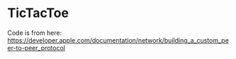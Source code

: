 # TicTacToe
Code is from here: https://developer.apple.com/documentation/network/building_a_custom_peer-to-peer_protocol
